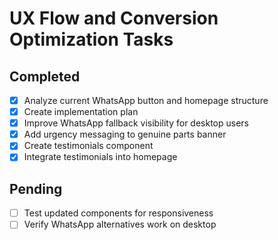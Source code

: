 # UX Flow and Conversion Optimization Tasks

## Completed
- [x] Analyze current WhatsApp button and homepage structure
- [x] Create implementation plan
- [x] Improve WhatsApp fallback visibility for desktop users
- [x] Add urgency messaging to genuine parts banner
- [x] Create testimonials component
- [x] Integrate testimonials into homepage

## Pending
- [ ] Test updated components for responsiveness
- [ ] Verify WhatsApp alternatives work on desktop

